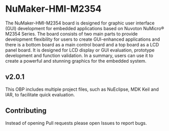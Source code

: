 # NuMaker-HMI-M2354

The NuMaker-HMI-M2354 board is designed for graphic user interface (GUI) development for embedded applications based on 
Nuvoton NuMicro® M2354 Series. The board consists of two main parts to provide development flexibility for users to create 
GUI-enhanced applications and there is a bottom board as a main control board and a top board as a LCD panel board. 
It is designed for LCD display or GUI evaluation, prototype development and function validation. In a summary, 
users can use it to create a powerful and stunning graphics for the embedded system.

## v2.0.1

This OBP includes multiple project files, such as NuEclipse, MDK Keil and IAR, to facilitate quick evaluation.

## Contributing

Instead of opening Pull requests please open Issues to report bugs.
